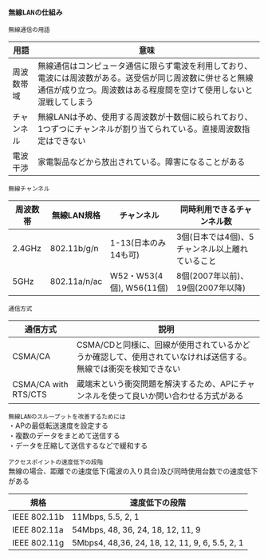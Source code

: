 ### `無線LANの仕組み`

`無線通信の用語`

|用語     |意味|
|--------|----|
|周波数帯域|無線通信はコンピュータ通信に限らず電波を利用しており、電波には周波数がある。送受信が同じ周波数に併せると無線通信が成り立つ。周波数はある程度間を空けて使用しないと混戦してしまう|
|チャンネル|無線LANは予め、使用する周波数が十数個に絞られており、1つずつにチャンネルが割り当てられている。直接周波数指定はできない|
|電波干渉  |家電製品などから放出されている。障害になることがある|

`無線チャンネル`

|周波数帯|無線LAN規格|チャンネル|同時利用できるチャンネル数|
|-------|---------|---------|---------------------|
|2.4GHz |802.11b/g/n|1-13(日本のみ14も可)|3個(日本では4個)、5チャンネル以上離れていること|
|5GHz   |802.11a/n/ac|W52・W53(4個), W56(11個)|8個(2007年以前)、19個(2007年以降)|

`通信方式`

|通信方式|説明|
|-------|---|
|CSMA/CA|CSMA/CDと同様に、回線が使用されているかどうか確認して、使用されていなければ送信する。無線では衝突を検知できない|
|CSMA/CA with RTS/CTS|蔵端末という衝突問題を解決するため、APにチャンネルを使って良いか問い合わせる方式がある|

`無線LANのスループットを改善するためには`  
・APの最低転送速度を設定する  
・複数のデータをまとめて送信する  
・データを圧縮して送信するなどで緩和する

`アクセスポイントの速度低下の段階`  
無線の場合、距離での速度低下(電波の入り具合)及び同時使用台数での速度低下がある

|規格|速度低下の段階|
|---|------------|
|IEEE 802.11b|11Mbps, 5.5, 2, 1|
|IEEE 802.11a|54Mbps, 48, 36, 24, 18, 12, 11, 9|
|IEEE 802.11g|5Mbps4, 48,36, 24, 18, 12, 11, 9, 6, 5.5, 2, 1|
